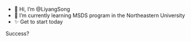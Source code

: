 - 👋 Hi, I’m @LiyangSong
- 🌱 I’m currently learning MSDS program in the Northeastern University
- ✨ Get to start today<!---LiyangSong/LiyangSong is a ✨ special ✨ repository because its `README.md` (this file) appears on your GitHub profile.
  You can click the Preview link to take a look at your changes.
  --->

Success?
